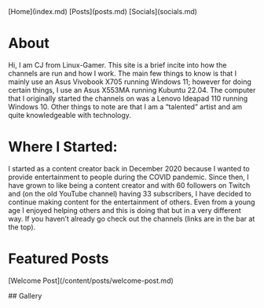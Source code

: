 <html>
<head><title>Linux-Gamer</title></head>
<link href="style.css" rel="stylesheet" type="text/css" />
[Home](index.md) [Posts](posts.md) [Socials](socials.md)
<body>
<h1> About </h1>
<p>
Hi, I am CJ from Linux-Gamer. This site is a brief incite into how the channels
are run and how I work. The main few things to know is that I mainly use an
Asus Vivobook X705 running Windows 11; however for doing certain things, I use an Asus X553MA running Kubuntu 22.04. The computer that I originally started the channels on was a Lenovo Ideapad 110 running Windows 10. Other things to note are that I am a “talented” artist and am quite knowledgeable with technology. </p>

<h1> Where I Started: </h1>
<p>
I started as a content creator back in December 2020 because I wanted to provide entertainment to people during the COVID pandemic. Since then, I have grown to like being a content creator and with 60 followers on Twitch and (on the old YouTube channel) having 33 subscribers, I have decided to continue making content for the entertainment of others. Even from a young age I enjoyed helping others and this is doing that but in a very different way. If you haven’t already go check out the channels (links are in the bar at the top).
</p>


<h1> Featured Posts</h1>
<p>
[Welcome Post](/content/posts/welcome-post.md)
</p>

<p>
## Gallery
</p>
</body>
<html>